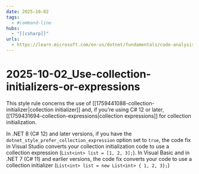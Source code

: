 ```yaml
---
date: 2025-10-02
tags:
  - #command-line
hubs:
  - "[[csharp]]"
urls:
  - https://learn.microsoft.com/en-us/dotnet/fundamentals/code-analysis/style-rules/ide0028
---
```

# 2025-10-02_Use-collection-initializers-or-expressions

This style rule concerns the use of [[1759441088-collection-initializer|collection initializer]] and, if you're using C# 12 or later, [[1759431694-collection-expressions|collection expressions]] for collection initialization.

In .NET 8 (C# 12) and later versions, if you have the `dotnet_style_prefer_collection_expression` option set to `true`, the code fix in Visual Studio converts your collection initialization code to use a collection expression (`List<int> list = [1, 2, 3];`). In Visual Basic and in .NET 7 (C# 11) and earlier versions, the code fix converts your code to use a collection initializer (`List<int> list = new List<int> { 1, 2, 3};`)
